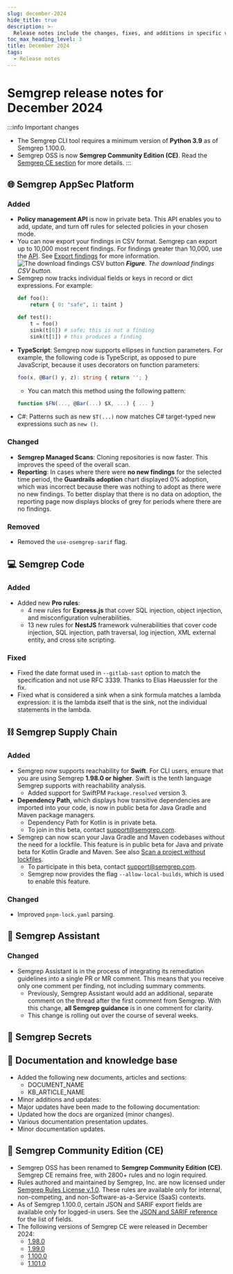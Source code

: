 ```yaml
---
slug: december-2024
hide_title: true
description: >-
  Release notes include the changes, fixes, and additions in specific versions of Semgrep.
toc_max_heading_level: 3
title: December 2024
tags:
  - Release notes
---
```


# Semgrep release notes for December 2024

<!-- Remember to update latest endpoint -->

:::info Important changes
- The Semgrep CLI tool requires a minimum version of **Python 3.9** as of Semgrep 1.100.0.
- Semgrep OSS is now **Semgrep Community Edition (CE)**. Read the [Semgrep CE section](#-semgrep-community-edition-ce) for more details.
:::

## 🌐 Semgrep AppSec Platform

### Added

- **Policy management API** is now in private beta. This API enables you to add, update, and turn off rules for selected policies in your chosen mode.
- You can now export your findings in CSV format. Semgrep can export up to 10,000 most recent findings. For findings greater than 10,000, use the [<i class="fas fa-external-link fa-xs"></i> API](https://semgrep.dev/api/v1/docs/). See [Export findings](/semgrep-code/findings#export-findings) for more information.
  ![The download findings CSV button](/img/download-csv.png#md-width)
  _**Figure**. The download findings CSV button._
- Semgrep now tracks individual fields or keys in record or dict expressions. For example:
  ```python
  def foo():
      return { 0: "safe", 1: taint }
  
  def test():
      t = foo()
      sink(t[0]) # safe; this is not a finding
      sink(t[1]) # this produces a finding
  ```
- **TypeScript**: Semgrep now supports ellipses in function parameters. For
example, the following code is TypeScript, as opposed to pure JavaScript, because it uses decorators on function parameters:
  ```typescript
  foo(x, @Bar() y, z): string { return ''; }
  ```
  - You can match this method using the following pattern:
  ```typescript
  function $FN(..., @Bar(...) $X, ...) { ... }
  ```
- C#: Patterns such as new `$T(...)` now matches C# target-typed new expressions such as `new ()`.

### Changed

- **Semgrep Managed Scans**: Cloning repositories is now faster. This improves the speed of the overall scan.
- **Reporting**: In cases where there were **no new findings** for the selected time period, the **Guardrails adoption** chart displayed 0% adoption, which was incorrect because there was nothing to adopt as there were no new findings. To better display that there is no data on adoption, the reporting page now displays blocks of grey for periods where there are no findings.

### Removed

- Removed the `use-osemgrep-sarif` flag.

## 💻 Semgrep Code

### Added

- Added new **Pro rules**:
  - 4 new rules for **Express.js** that cover SQL injection, object injection, and misconfiguration vulnerabilities.
  - 13 new rules for **NestJS** framework vulnerabilities that cover code injection, SQL injection, path traversal, log injection, XML external entity, and cross site scripting.

### Fixed

<!-- vale off -->
- Fixed the date format used in `--gitlab-sast` option to match the specification and not use RFC 3339. Thanks to Elias Haeussler for the fix.
- Fixed what is considered a sink when a sink formula matches a lambda expression: it is the lambda itself that is the sink, not the individual statements in the lambda.
<!-- vale on -->

## ⛓️ Semgrep Supply Chain

### Added

- Semgrep now supports reachability for **Swift**. For CLI users, ensure that you are using Semgrep **1.98.0 or higher**. Swift is the tenth language Semgrep supports with reachability analysis.
  - Added support for SwiftPM `Package.resolved` version 3.
- **Dependency Path**, which displays how transitive dependencies are imported into your code, is now in public beta for Java Gradle and Maven package managers.
  - Dependency Path for Kotlin is in private beta.
  - To join in this beta, contact [<i class="fa-regular fa-envelope"></i> support@semgrep.com](mailto:support@semgrep.com).
- Semgrep can now scan your Java Gradle and Maven codebases without the need for a lockfile. This feature is in public beta for Java and private beta for Kotlin Gradle and Maven. See also [Scan a project without lockfiles](https://semgrep.dev/docs/semgrep-supply-chain/getting-started#scan-a-project-without-lockfiles-beta).
  - To participate in this beta, contact [<i class="fa-regular fa-envelope"></i> support@semgrep.com](mailto:support@semgrep.com).
  - Semgrep now provides the flag `--allow-local-builds`, which is used to enable this feature.

### Changed

- Improved `pnpm-lock.yaml` parsing.

## 🤖 Semgrep Assistant 

### Changed

- Semgrep Assistant is in the process of integrating its remediation guidelines into a single PR or MR comment. This means that you receive only one comment per finding, not including summary comments.
  - Previously, Semgrep Assistant would add an additional, separate comment on the thread after the first comment from Semgrep. With this change, **all Semgrep guidance** is in one comment for clarity.
  - This change is rolling out over the course of several weeks.

## 🔐 Semgrep Secrets

## 📝 Documentation and knowledge base

- Added the following new documents, articles and sections:
  - DOCUMENT_NAME
  - KB_ARTICLE_NAME
- Minor additions and updates:
- Major updates have been made to the following documentation:
- Updated how the docs are organized (minor changes).
- Various documentation presentation updates.
- Minor documentation updates.

## 🔧 Semgrep Community Edition (CE)

- Semgrep OSS has been renamed to **Semgrep Community Edition (CE)**. Semgrep CE remains free, with 2800+ rules and no login required.
- Rules authored and maintained by Semgrep, Inc. are now licensed under [<i class="fas fa-external-link fa-xs"></i> Semgrep Rules License v.1.0](https://semgrep.dev/legal/rules-license/). These rules are available only for internal, non-competing, and non-Software-as-a-Service (SaaS) contexts.
- As of Semgrep 1.100.0, certain JSON and SARIF export fields are available only for logged-in users. See the [JSON and SARIF reference](/semgrep-appsec-platform/json-and-sarif) for the list of fields.
- The following versions of Semgrep CE were released in December 2024:
  - [<i class="fas fa-external-link fa-xs"></i> 1.98.0](https://github.com/semgrep/semgrep/releases/tag/v1.98.0)
  - [<i class="fas fa-external-link fa-xs"></i> 1.99.0](https://github.com/semgrep/semgrep/releases/tag/v1.99.0)
  - [<i class="fas fa-external-link fa-xs"></i> 1.100.0](https://github.com/semgrep/semgrep/releases/tag/v1.100.0)
  - [<i class="fas fa-external-link fa-xs"></i> 1.101.0](https://github.com/semgrep/semgrep/releases/tag/v1.101.0)
